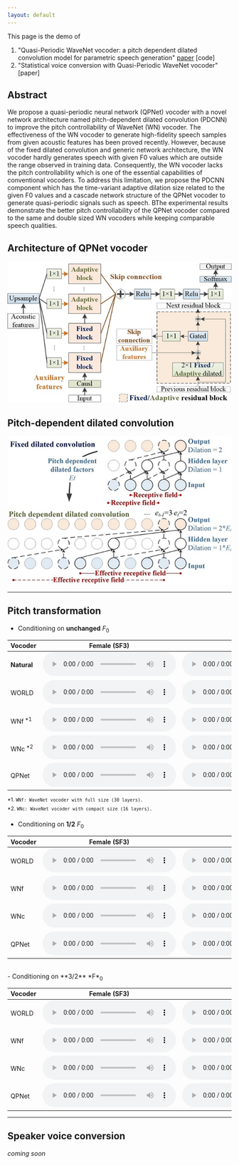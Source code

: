 ```yaml
---
layout: default
---
```

This page is the demo of 
1. "Quasi-Periodic WaveNet vocoder: a pitch dependent dilated convolution model for parametric speech generation" [paper](https://arxiv.org/abs/1907.00797) [code]  
2. "Statistical voice conversion with Quasi-Periodic WaveNet vocoder" [paper]  

## **Abstract**
We propose a quasi-periodic neural network (QPNet) vocoder with a novel network architecture named pitch-dependent dilated convolution (PDCNN) to improve the pitch controllability of WaveNet (WN) vocoder. The effectiveness of the WN vocoder to generate high-fidelity speech samples from given acoustic features has been proved recently. However, because of the fixed dilated convolution and generic network architecture, the WN vocoder hardly generates speech with given F0 values which are outside the range observed in training data. Consequently, the WN vocoder lacks the pitch controllability which is one of the essential capabilities of conventional vocoders. To address this limitation, we propose the PDCNN component which has the time-variant adaptive dilation size related to the given F0 values and a cascade network structure of the QPNet vocoder to generate quasi-periodic signals such as speech. BThe experimental results demonstrate the better pitch controllability of the QPNet vocoder compared to the same and double sized WN vocoders while keeping comparable speech qualities.  
## **Architecture of QPNet vocoder**  
<center><img src="res/figure/QPNet_vocoder.jpg" ></center>  
  
## **Pitch-dependent dilated convolution**  
<center><img src="res/figure/PDCNN.jpg" ></center>  
  
---
## **Pitch transformation**
- Conditioning on **unchanged** *F*<sub>0</sub>

| Vocoder           | Female (SF3)                                                           | Male (SM3)                                                             |
|:------------------|:----------------------------------------------------------------------:|:----------------------------------------------------------------------:|
| **Natural**       | <audio src="res/audio/SF3/1_0_F0/Natural/30009.wav" controls preload></audio> | <audio src="res/audio/SM3/1_0_F0/Natural/30002.wav" controls preload></audio> |
| WORLD             | <audio src="res/audio/SF3/1_0_F0/WORLD/30009.wav" controls preload></audio>   | <audio src="res/audio/SM3/1_0_F0/WORLD/30002.wav" controls preload></audio>   |
| WNf<sup> *1</sup> | <audio src="res/audio/SF3/1_0_F0/WNf/30009.wav" controls preload></audio>     | <audio src="res/audio/SM3/1_0_F0/WNf/30002.wav" controls preload></audio>     |
| WNc<sup> *2</sup> | <audio src="res/audio/SF3/1_0_F0/WNc/30009.wav" controls preload></audio>     | <audio src="res/audio/SM3/1_0_F0/WNc/30002.wav" controls preload></audio>     |
| QPNet             | <audio src="res/audio/SF3/1_0_F0/QPNet/30009.wav" controls preload></audio>   | <audio src="res/audio/SM3/1_0_F0/QPNet/30002.wav" controls preload></audio>   |

<sup>*1. `WNf: WaveNet vocoder with full size (30 layers).` </sup>   
<sup>*2. `WNc: WaveNet vocoder with compact size (16 layers).` </sup>
- Conditioning on **1/2** *F*<sub>0</sub>

| Vocoder           | Female (SF3)                                                                   | Male (SM3)                                                                     |
|:------------------|:------------------------------------------------------------------------------:|:------------------------------------------------------------------------------:|
| WORLD             | <audio src="res/audio/SF3/0_5_F0/WORLD/30009.wav" controls preload></audio>   | <audio src="res/audio/SM3/0_5_F0/WORLD/30002.wav" controls preload></audio>   |
| WNf               | <audio src="res/audio/SF3/0_5_F0/WNf/30009.wav" controls preload></audio>     | <audio src="res/audio/SM3/0_5_F0/WNf/30002.wav" controls preload></audio>     |
| WNc               | <audio src="res/audio/SF3/0_5_F0/WNc/30009.wav" controls preload></audio>     | <audio src="res/audio/SM3/0_5_F0/WNc/30002.wav" controls preload></audio>     |
| QPNet             | <audio src="res/audio/SF3/0_5_F0/QPNet/30009.wav" controls preload></audio>   | <audio src="res/audio/SM3/0_5_F0/QPNet/30002.wav" controls preload></audio>   |
  
<br />  
- Conditioning on **3/2** *F*<sub>0</sub>

| Vocoder           | Female (SF3)                                                                   | Male (SM3)                                                                     |
|:------------------|:------------------------------------------------------------------------------:|:------------------------------------------------------------------------------:|
| WORLD             | <audio src="res/audio/SF3/1_5_F0/WORLD/30009.wav" controls preload></audio>   | <audio src="res/audio/SM3/1_5_F0/WORLD/30002.wav" controls preload></audio>   |
| WNf               | <audio src="res/audio/SF3/1_5_F0/WNf/30009.wav" controls preload></audio>     | <audio src="res/audio/SM3/1_5_F0/WNf/30002.wav" controls preload></audio>     |
| WNc               | <audio src="res/audio/SF3/1_5_F0/WNc/30009.wav" controls preload></audio>     | <audio src="res/audio/SM3/1_5_F0/WNc/30002.wav" controls preload></audio>     |
| QPNet             | <audio src="res/audio/SF3/1_5_F0/QPNet/30009.wav" controls preload></audio>   | <audio src="res/audio/SM3/1_5_F0/QPNet/30002.wav" controls preload></audio>   |
  
--- 
## **Speaker voice conversion**
*coming soon*
<br />  
<br />  